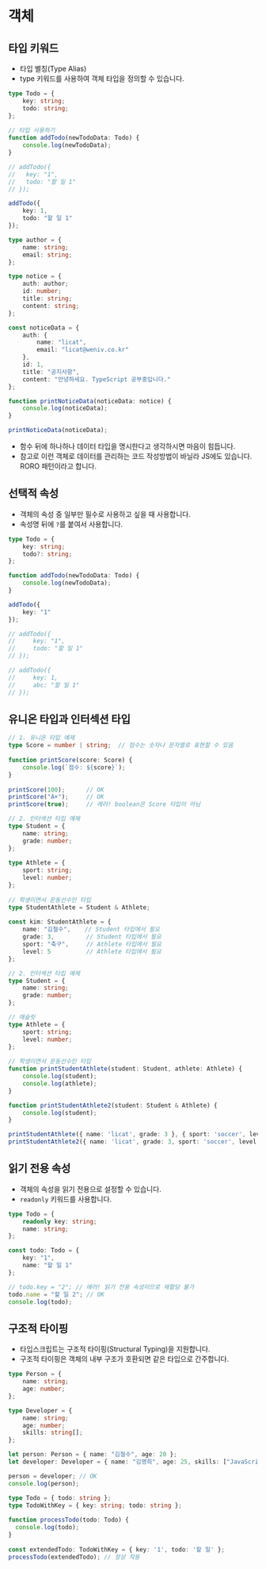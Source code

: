 # 객체
## 타입 키워드

* 타입 별칭(Type Alias)
* type 키워드를 사용하여 객체 타입을 정의할 수 있습니다.

```ts
type Todo = {
    key: string;
    todo: string;
};
 
// 타입 사용하기
function addTodo(newTodoData: Todo) {
    console.log(newTodoData);
}

// addTodo({
//   key: "1",
//   todo: "할 일 1"
// });

addTodo({
    key: 1,
    todo: "할 일 1"
});
```

```ts
type author = {
    name: string;
    email: string;
};

type notice = {
    auth: author;
    id: number;
    title: string;
    content: string;
};

const noticeData = {
    auth: {
        name: "licat",
        email: "licat@weniv.co.kr"
    },
    id: 1,
    title: "공지사항",
    content: "안녕하세요. TypeScript 공부중입니다."
};

function printNoticeData(noticeData: notice) {
    console.log(noticeData);
}

printNoticeData(noticeData);
```
* 함수 뒤에 하나하나 데이터 타입을 명시한다고 생각하시면 마음이 힘듭니다.
* 참고로 이런 객체로 데이터를 관리하는 코드 작성방법이 바닐라 JS에도 있습니다. RORO 패턴이라고 합니다.


## 선택적 속성

* 객체의 속성 중 일부만 필수로 사용하고 싶을 때 사용합니다.
* 속성명 뒤에 `?`를 붙여서 사용합니다.

```ts
type Todo = {
    key: string;
    todo?: string;
};

function addTodo(newTodoData: Todo) {
    console.log(newTodoData);
}

addTodo({
    key: "1"
});

// addTodo({
//     key: "1",
//     todo: "할 일 1"
// });

// addTodo({
//     key: 1,
//     abc: "할 일 1"
// });
```


## 유니온 타입과 인터섹션 타입

```ts
// 1. 유니온 타입 예제
type Score = number | string;  // 점수는 숫자나 문자열로 표현할 수 있음
 
function printScore(score: Score) {
    console.log(`점수: ${score}`);
}
 
printScore(100);      // OK
printScore("A+");     // OK
printScore(true);     // 에러! boolean은 Score 타입이 아님
```

```ts
// 2. 인터섹션 타입 예제
type Student = {
    name: string;
    grade: number;
};
 
type Athlete = {
    sport: string;
    level: number;
};
 
// 학생이면서 운동선수인 타입
type StudentAthlete = Student & Athlete;
 
const kim: StudentAthlete = {
    name: "김철수",    // Student 타입에서 필요
    grade: 3,         // Student 타입에서 필요
    sport: "축구",     // Athlete 타입에서 필요
    level: 5          // Athlete 타입에서 필요
};
```

```ts
// 2. 인터섹션 타입 예제
type Student = {
    name: string;
    grade: number;
};

// 애슬릿
type Athlete = {
    sport: string;
    level: number;
};
 
// 학생이면서 운동선수인 타입
function printStudentAthlete(student: Student, athlete: Athlete) {
    console.log(student);
    console.log(athlete);
}

function printStudentAthlete2(student: Student & Athlete) {
    console.log(student);
}

printStudentAthlete({ name: 'licat', grade: 3 }, { sport: 'soccer', level: 5 });
printStudentAthlete2({ name: 'licat', grade: 3, sport: 'soccer', level: 5 });
```

## 읽기 전용 속성

* 객체의 속성을 읽기 전용으로 설정할 수 있습니다.
* `readonly` 키워드를 사용합니다.

```ts
type Todo = {
    readonly key: string;
    name: string;
};

const todo: Todo = {
    key: "1",
    name: "할 일 1"
};

// todo.key = "2"; // 에러! 읽기 전용 속성이므로 재할당 불가
todo.name = "할 일 2"; // OK
console.log(todo);
```

## 구조적 타이핑

* 타입스크립트는 구조적 타이핑(Structural Typing)을 지원합니다.
* 구조적 타이핑은 객체의 내부 구조가 호환되면 같은 타입으로 간주합니다.

```ts
type Person = {
    name: string;
    age: number;
};

type Developer = {
    name: string;
    age: number;
    skills: string[];
};

let person: Person = { name: "김철수", age: 20 };
let developer: Developer = { name: "김영희", age: 25, skills: ["JavaScript", "TypeScript"] };

person = developer; // OK
console.log(person);
```

```ts
type Todo = { todo: string };
type TodoWithKey = { key: string; todo: string };
 
function processTodo(todo: Todo) {
  console.log(todo);
}
 
const extendedTodo: TodoWithKey = { key: '1', todo: '할 일' };
processTodo(extendedTodo); // 정상 작동
```